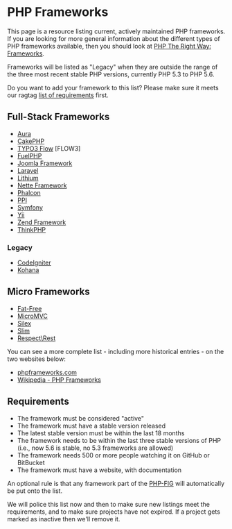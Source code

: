 # PHP Frameworks

This page is a resource listing current, actively maintained PHP frameworks. If you are looking for more general information about the different types of PHP frameworks available, then you should look at [PHP The Right Way: Frameworks][phptrw_fw].

Frameworks will be listed as "Legacy" when they are outside the range of the three most recent stable PHP versions, currently PHP 5.3 to PHP 5.6.

Do you want to add your framework to this list? Please make sure it meets our ragtag [list of requirements](#requirements) first.

## Full-Stack Frameworks

* [Aura](http://auraphp.com)
* [CakePHP](http://cakephp.org/)
* [TYPO3 Flow](http://flow.typo3.org/) [FLOW3]
* [FuelPHP](http://fuelphp.com/)
* [Joomla Framework](http://framework.joomla.org/)
* [Laravel](http://laravel.com/)
* [Lithium](http://li3.me/)
* [Nette Framework](http://nette.org/en/)
* [Phalcon](http://phalconphp.com/)
* [PPI](http://www.ppi.io)
* [Symfony](http://symfony.com/)
* [Yii](http://www.yiiframework.com/)
* [Zend Framework](http://framework.zend.com/)
* [ThinkPHP](http://www.thinkphp.cn/)

### Legacy

* [CodeIgniter](http://codeigniter.com/)
* [Kohana](http://kohanaframework.org/)

## Micro Frameworks

* [Fat-Free](https://github.com/bcosca/fatfree)
* [MicroMVC](http://micromvc.com/)
* [Silex](http://silex.sensiolabs.org/)
* [Slim](http://www.slimframework.com/)
* [Respect\Rest](http://respect.li/docs/Rest/)

You can see a more complete list - including more historical entries - on the two websites below:

* [phpframeworks.com](http://www.phpframeworks.com/)
* [Wikipedia - PHP Frameworks](https://en.wikipedia.org/wiki/Comparison_of_web_application_frameworks#PHP_2)

<h2 id="wiki-requirements">Requirements</h2>

* The framework must be considered "active"
* The framework must have a stable version released
* The latest stable version must be within the last 18 months
* The framework needs to be within the last three stable versions of PHP (i.e., now 5.6 is stable, no 5.3 frameworks are allowed)
* The framework needs 500 or more people watching it on GitHub or BitBucket
* The framework must have a website, with documentation

An optional rule is that any framework part of the [PHP-FIG][fig] will automatically be put onto the list. 

We will police this list now and then to make sure new listings meet the requirements, and to make sure projects have not expired. If a project gets marked as inactive then we'll remove it. 

[phptrw_fw]: http://www.phptherightway.com/#frameworks
[fig]: http://php-fig.org/
